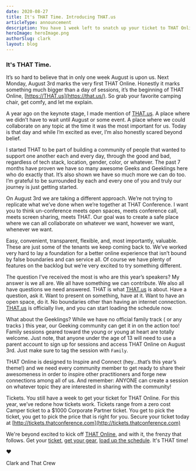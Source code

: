 ```yaml
---
date: 2020-08-27
title: It's THAT Time. Introducing THAT.us
articleType: announcement
description: You have 1 week left to snatch up your ticket to THAT Online.
heroImage: heroImage.png
authorSlug: clark
layout: blog
---
```


### It's THAT Time.

It’s so hard to believe that in only one week August is upon us. Next Monday, August 3rd marks the very first THAT Online. Honestly it marks something much bigger than a day of sessions, it’s the beginning of THAT Online, [https://THAT.us](https://that.us/). So grab your favorite camping chair, get comfy, and let me explain.

A year ago on the keynote stage, I made mention of [THAT.us](https://that.us/). A place where we didn’t have to wait until August or some event. A place where we could collaborate on any topic at the time it was the most important for us. Today is that day and while I’m excited as ever, I’m also honestly scared beyond belief.

I started THAT to be part of building a community of people that wanted to support one another each and every day, through the good and bad, regardless of tech stack, location, gender, color, or whatever. The past 7 months have proven we have so many awesome Geeks and Geeklings here who do exactly that. It’s also shown we have so much more we can do too. I’m grateful to be surrounded by each and every one of you and truly our journey is just getting started.

On August 3rd we are taking a different approach. We’re not trying to replicate what we’ve done when we’re together at THAT Conference. I want you to think un-conference meets open spaces, meets conference call, meets screen sharing, meets THAT. Our goal was to create a safe place where we can all collaborate on whatever we want, however we want, whenever we want.

Easy, convenient, transparent, flexible, and, most importantly, valuable. These are just some of the tenants we keep coming back to. We’ve worked very hard to lay a foundation for a better online experience that isn’t bound by false boundaries and can service all. Of course we have plenty of features on the backlog but we’re very excited to try something different.

The question I've received the most is who are this year’s speakers? My answer is we all are. We all have something we can contribute. We also all have questions we need answered. THAT is what [THAT.us](https://that.us/) is about. Have a question, ask it. Want to present on something, have at it. Want to have an open space, do it. No boundaries other than having an internet connection. [THAT.us](https://that.us/) is officially live, and you can start loading the schedule now.

What about the Geeklings? While we have no official family track ( or any tracks ) this year, our Geeking community can get it in on the action too! Family sessions geared toward the young or young at heart are totally welcome. Just note, that anyone under the age of 13 will need to use a parent account to sign up for sessions and access THAT Online on August 3rd. Just make sure to tag the session with `Family`.

THAT Online is designed to Inspire and Connect (hey...that’s this year’s theme!) and we need every community member to get ready to share their awesomeness in order to inspire other practitioners and forge new connections among all of us. And remember: ANYONE can create a session on whatever topic they are interested in sharing with the community!

Tickets. You still have a week to get your ticket for THAT Online. For this year, we’ve redone how tickets work. Tickets range from a zero cost Camper ticket to a \$1000 Corporate Partner ticket. You get to pick the ticket, you get to pick the price that is right for you. Secure your ticket today at [http://tickets.thatconference.com](http://tickets.thatconference.com)

We're beyond excited to kick off [THAT Online](https://that.us), and with it, the frenzy that follows. Get your [ticket](http://tickets.thatconference.com/), [get your gear](https://store.thatconference.com), [load up the schedule](https://that.us/sessions). It's THAT time!

❤️

Clark and That Crew
